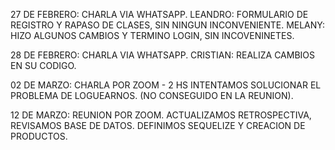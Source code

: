 27 DE FEBRERO: CHARLA VIA WHATSAPP.
LEANDRO: FORMULARIO DE REGISTRO Y RAPASO DE CLASES, SIN NINGUN INCONVENIENTE.
MELANY: HIZO ALGUNOS CAMBIOS Y TERMINO LOGIN, SIN INCOVENINETES.

28 DE FEBRERO: CHARLA VIA WHATSAPP.
CRISTIAN: REALIZA CAMBIOS EN SU CODIGO.

02 DE MARZO: CHARLA POR ZOOM - 2 HS
INTENTAMOS SOLUCIONAR EL PROBLEMA DE LOGUEARNOS. (NO CONSEGUIDO EN LA REUNION).


12 DE MARZO: REUNION POR ZOOM.
ACTUALIZAMOS RETROSPECTIVA, REVISAMOS BASE DE DATOS.
DEFINIMOS SEQUELIZE Y CREACION DE PRODUCTOS.